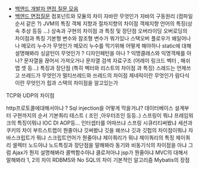 - [백엔드 개발자 면접 질문 모음](https://reposhub.com/python/learning-tutorial/ksundong-backend-interview-question.html)<br>
- [백엔드 면접질문](https://oolaf.tistory.com/m/123)
컴포넌트와 모듈의 차이
자바란 무엇인가
자바의 구동원리 (컴파일 순서 같은 ?)
JVM의 특징
객체 지향과 절차지향의 차이점
객체지향 언어의 특징(상속 추상 등등 …)
상속과 구현의 차이점 과 특징 및 장단점
오버라이딩 오버로딩의 차이점과 특징
기본형 변수와 참조형 변수가 뭐가있나
스택오버 플로우가 왜일어나나
메모리 누수가 무엇인가
메모리 누수를 막기위해 어떻게 해야하나
static에 대해 설명해봐라
싱글턴이 무엇인가 ? 디자인패턴을 아나 ?
익명클래스와 익명객체를 아나?
문자열을 끊어서 가져오거나 문자열 검색
자료구조 (어레이 링크드 벡터 , 해쉬 맵 셋 등…) 특징과 장단점 (특히 벡터와 리스트의 차이점 과 특징)
스레드는 언제쓰고 쓰레드가 무엇인가
멀티쓰레드와 쓰레드의 차이점
제네릭이란 무엇인가
람다식이란 무엇인가
힙과 스택의 차이점을 알고있는가

TCP와 UDP의 차이점

http프로토콜에대해서아냐 ?
Sql injection을 어떻게 막을거냐?
데이터베이스 설계부터 구현까지의 순서
기본쿼리 테스트 ( 조인 ,아우터조인 등등..)
스프링이 뭐냐
프레임워크의 특징이뭐냐
IOC DI AOP등…
인터셉터를 어따쓰냐
스프링 시큐리티써봤냐
세션과 쿠키의 차이
부트스트랩이 뭔줄아냐
깃써봤냐 깃을 왜쓰냐 깃과 깃헙의 차이점이뭐냐
자바스크립트가 뭐냐 스크립트언어가 뭔줄아냐
제이쿼리가 뭐냐 제이쿼리의 특징
제이쿼리 셀렉터
노드아냐
노드특징과 장단점을 말해봐라
동기와 비동기식의 차이점을 아냐
그럼 Ajax가 뭔지 설명해봐라
콜백함수아냐
클로저아냐
jsp가 뭔줄아냐
MVC의 대해서 말해봐라 1, 2의 차이
RDBMS와 No SQL의 차이
기본적인 알고리즘
Mybatis의 장점
